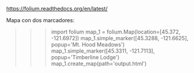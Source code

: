 https://folium.readthedocs.org/en/latest/

Mapa con dos marcadores:
>>> import folium
>>> map_1 = folium.Map(location=[45.372, -121.6972])
>>> map_1.simple_marker([45.3288, -121.6625], popup='Mt. Hood Meadows')
>>> map_1.simple_marker([45.3311, -121.7113], popup='Timberline Lodge')
>>> map_1.create_map(path='output.html')

